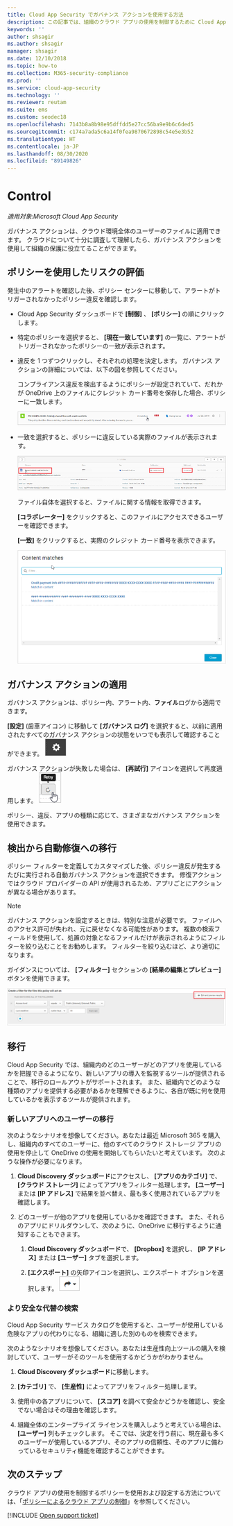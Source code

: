 ```yaml
---
title: Cloud App Security でガバナンス アクションを使用する方法
description: この記事では、組織のクラウド アプリの使用を制御するために Cloud App Security で実行できるガバナンス アクションについて説明します。
keywords: ''
author: shsagir
ms.author: shsagir
manager: shsagir
ms.date: 12/10/2018
ms.topic: how-to
ms.collection: M365-security-compliance
ms.prod: ''
ms.service: cloud-app-security
ms.technology: ''
ms.reviewer: reutam
ms.suite: ems
ms.custom: seodec18
ms.openlocfilehash: 7143b8a8b98e95dffdd5e27cc56ba9e9b6c6ded5
ms.sourcegitcommit: c174a7ada5c6a14f0fea9870672898c54e5e3b52
ms.translationtype: HT
ms.contentlocale: ja-JP
ms.lasthandoff: 08/30/2020
ms.locfileid: "89149826"
---
```

# <a name="control"></a>Control

*適用対象:Microsoft Cloud App Security*

ガバナンス アクションは、クラウド環境全体のユーザーのファイルに適用できます。 クラウドについて十分に調査して理解したら、ガバナンス アクションを使用して組織の保護に役立てることができます。

## <a name="use-policies-to-assess-risk"></a>ポリシーを使用したリスクの評価

発生中のアラートを確認した後、ポリシー センターに移動して、アラートがトリガーされなかったポリシー違反を確認します。

- Cloud App Security ダッシュボードで **[制御]** 、 **[ポリシー]** の順にクリックします。

- 特定のポリシーを選択すると、 **[現在一致しています]** の一覧に、アラートがトリガーされなかったポリシーの一致が表示されます。

- 違反を 1 つずつクリックし、それぞれの処理を決定します。 ガバナンス アクションの詳細については、以下の図を参照してください。

    コンプライアンス違反を検出するようにポリシーが設定されていて、だれかが OneDrive 上のファイルにクレジット カード番号を保存した場合、ポリシーに一致します。

    ![PCI の一致](media/pci-matches.png "pci の一致")

- 一致を選択すると、ポリシーに違反している実際のファイルが表示されます。

    ![PCI コンテンツの一致](media/pci-content-matches.png "pci コンテンツの一致")

    ファイル自体を選択すると、ファイルに関する情報を取得できます。

    **[コラボレーター]** をクリックすると、このファイルにアクセスできるユーザーを確認できます。

    **[一致]** をクリックすると、実際のクレジット カード番号を表示できます。

    ![クレジット カード番号のコンテンツの一致](media/content-matches-ccn.png "クレジット カード番号のコンテンツの一致")

## <a name="apply-governance-actions"></a>ガバナンス アクションの適用

ガバナンス アクションは、ポリシー内、アラート内、**ファイル**ログから適用できます。

**[設定]** (歯車アイコン) に移動して **[ガバナンス ログ]** を選択すると、以前に適用されたすべてのガバナンス アクションの状態をいつでも表示して確認することができます。 ![[設定] アイコン](media/settings-icon.png "設定アイコン")

ガバナンス アクションが失敗した場合は、 **[再試行]** アイコンを選択して再度適用します。 ![[再試行] アイコン](media/retry-icon.png "再試行アイコン")

ポリシー、違反、アプリの種類に応じて、さまざまなガバナンス アクションを使用できます。

## <a name="move-from-detection-to-automatic-remediation"></a>検出から自動修復への移行

ポリシー フィルターを定義してカスタマイズした後、ポリシー違反が発生するたびに実行される自動ガバナンス アクションを選択できます。
修復アクションではクラウド プロバイダーの API が使用されるため、アプリごとにアクションが異なる場合があります。

> [!NOTE]
> ガバナンス アクションを設定するときは、特別な注意が必要です。 ファイルへのアクセス許可が失われ、元に戻せなくなる可能性があります。
> 複数の検索フィールドを使用して、処置の対象となるファイルだけが表示されるようにフィルターを絞り込むことをお勧めします。 フィルターを絞り込むほど、より適切になります。
>
> ガイダンスについては、 **[フィルター]** セクションの **[結果の編集とプレビュー]** ボタンを使用できます。

![ファイル ポリシーの結果の編集とプレビュー](media/file-policy-edit-and-preview-results.png "ファイル ポリシーの結果の編集とプレビュー")

## <a name="migration"></a>移行

Cloud App Security では、組織内のどのユーザーがどのアプリを使用しているかを把握できるようになり、新しいアプリの導入を監視するツールが提供されることで、移行のロールアウトがサポートされます。 また、組織内でどのような種類のアプリを提供する必要があるかを理解できるように、各自が既に何を使用しているかを表示するツールが提供されます。

### <a name="migrate-your-users-to-a-new-app"></a>新しいアプリへのユーザーの移行

次のようなシナリオを想像してください。あなたは最近 Microsoft 365 を購入し、組織内のすべてのユーザーに、他のすべてのクラウド ストレージ アプリの使用を停止して OneDrive の使用を開始してもらいたいと考えています。 次のような操作が必要になります。

1. **Cloud Discovery ダッシュボード**にアクセスし、 **[アプリのカテゴリ]** で、 **[クラウド ストレージ]** によってアプリをフィルター処理します。 **[ユーザー]** または **[IP アドレス]** で結果を並べ替え、最も多く使用されているアプリを確認します。

2. どのユーザーが他のアプリを使用しているかを確認できます。 また、それらのアプリにドリルダウンして、次のように、OneDrive に移行するように通知することもできます。

    1. **Cloud Discovery ダッシュボード**で、 **[Dropbox]** を選択し、 **[IP アドレス]** または **[ユーザー]** タブを選択します。

    2. **[エクスポート]** の矢印アイコンを選択し、エクスポート オプションを選択します。 ![矢印アイコン](media/arrow-icon.png "矢印アイコン")

### <a name="find-more-secure-alternatives"></a>より安全な代替の検索

Cloud App Security サービス カタログを使用すると、ユーザーが使用している危険なアプリの代わりになる、組織に適した別のものを検索できます。

次のようなシナリオを想像してください。あなたは生産性向上ツールの購入を検討していて、ユーザーがそのツールを使用するかどうかがわかりません。

1. **Cloud Discovery ダッシュボード**に移動します。

2. **[カテゴリ]** で、 **[生産性]** によってアプリをフィルター処理します。

3. 使用中の各アプリについて、 **[スコア]** を調べて安全かどうかを確認し、安全でない場合はその理由を確認します。

4. 組織全体のエンタープライズ ライセンスを購入しようと考えている場合は、 **[ユーザー]** 列もチェックします。 そこでは、決定を行う前に、現在最も多くのユーザーが使用しているアプリ、そのアプリの信頼性、そのアプリに備わっているセキュリティ機能を確認することができます。

## <a name="next-steps"></a>次のステップ

クラウド アプリの使用を制御するポリシーを使用および設定する方法については、「[ポリシーによるクラウド アプリの制御](control-cloud-apps-with-policies.md)」を参照してください。

[!INCLUDE [Open support ticket](includes/support.md)]
